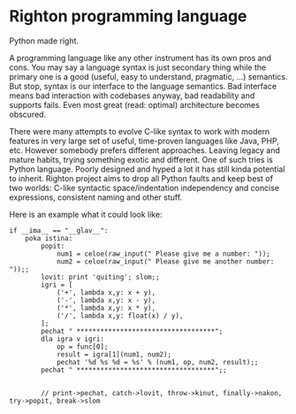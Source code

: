 # Righton programming language
Python made right.

A programming language like any other instrument has its own pros and cons. 
You may say a language syntax is just secondary thing while the primary one is a good (useful, easy to understand, pragmatic, ...) semantics. But stop, syntax is our interface to the language semantics. Bad interface means bad interaction with codebases anyway, bad readability and supports fails. Even most great (read: optimal) architecture becomes obscured. 

There were many attempts to evolve C-like syntax to work with modern features in very large set of useful, time-proven languages like Java, PHP, etc. 
However somebody prefers different approaches. Leaving legacy and mature habits, trying something exotic and different. One of such tries is Python language. Poorly designed and hyped a lot it has still kinda potential to inherit. 
Righton project aims to drop all Python faults and keep best of two worlds: C-like syntactic space/indentation independency and concise expressions, consistent naming and other stuff.

Here is an example what it could look like:

```
if __ima__ == "__glav__":
    poka istina:
        popit:
			num1 = celoe(raw_input(" Please give me a number: "));
			num2 = celoe(raw_input(" Please give me another number: "));;
		lovit: print 'quiting'; slom;;
        igri = [
            ('+', lambda x,y: x + y),
            ('-', lambda x,y: x - y),
            ('*', lambda x,y: x * y),
            ('/', lambda x,y: float(x) / y),
        ];
        pechat " ***********************************";
        dla igra v igri:
            op = func[0];
            result = igra[1](num1, num2);
            pechat '%d %s %d = %s' % (num1, op, num2, result);;
        pechat " ***********************************";;
    
   
		// print->pechat, catch->lovit, throw->kinut, finally->nakon, try->popit, break->slom
```
